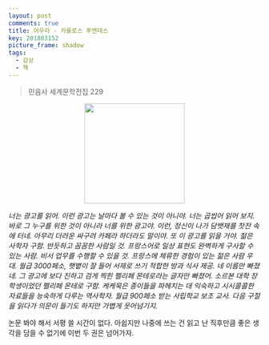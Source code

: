 ```yaml
---
layout: post
comments: true
title: 아우라 - 카를로스 푸엔테스
key: 201803152
picture_frame: shadow
tags:
  - 감상
  - 책
---
```


> 민음사 세계문학전집 229

<p style="text-align:center"><img src="https://raw.githubusercontent.com/q0115643/my_blog/master/images/Aura.png" width="200" height="200" /></p>

*너는 광고를 읽어. 이런 광고는 날마다 볼 수 있는 것이 아니야. 너는 곱씹어 읽어 보지. 바로 그 누구를 위한 것이 아니라 너를 위한 광고야. 이런, 정신이 나가 담뱃재를 찻잔 속에 터네. 아무리 더러운 싸구려 카페라 하더라도 말이야. 또 이 광고를 읽을 거야. 젊은 사학자 구함. 반듯하고 꼼꼼한 사람일 것. 프랑스어로 일상 표현도 완벽하게 구사할 수 있는 사람. 비서 업무를 수행할 수 있을 것. 프랑스에 체류한 경험이 있는 젊은 사람 우대. 월급 3000페소, 햇볕이 잘 들어 서재로 쓰기 적합한 방과 식사 제공. 네 이름만 빠졌네. 그 광고에 보다 진하고 검게 찍힌 펠리페 몬테로라는 글자만 빠졌어. 소르본 대학 장학생이었던 펠리페 몬테로 구함. 케케묵은 종이들을 파헤치는 데 익숙하고 시시콜콜한 자료들을 능숙하게 다루는 역사학자. 월급 900페소 받는 사립학교 보조 교사. 다음 구절을 읽다가 의문이 들기도 하지만 가볍게 웃어넘기지.*

논문 봐야 해서 서평 쓸 시간이 없다. 아쉽지만 나중에 쓰는 건 읽고 난 직후만큼 좋은 생각을 담을 수 없기에 이번 두 권은 넘어가자.